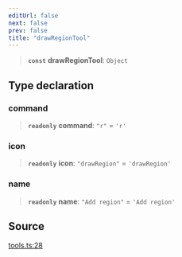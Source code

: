 ```yaml
---
editUrl: false
next: false
prev: false
title: "drawRegionTool"
---
```


> **`const`** **drawRegionTool**: `Object`

## Type declaration

### command

> **`readonly`** **command**: `"r"` = `'r'`

### icon

> **`readonly`** **icon**: `"drawRegion"` = `'drawRegion'`

### name

> **`readonly`** **name**: `"Add region"` = `'Add region'`

## Source

[tools.ts:28](https://github.com/nodenogg-in/alpha-p2p/blob/bce45d3dc78f9a00957a766d70c8bb1a066ebf43/packages/infinitykit/src/tools.ts#L28)
